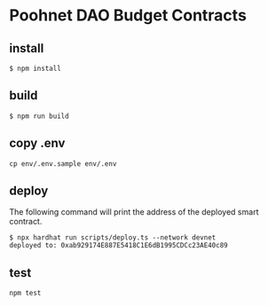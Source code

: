 # Poohnet DAO Budget Contracts

## install
```shell
$ npm install
```

## build
```shell
$ npm run build
```

## copy .env
```shell
cp env/.env.sample env/.env
```

## deploy
The following command will print the address of the deployed smart contract.  
```shell
$ npx hardhat run scripts/deploy.ts --network devnet
deployed to: 0xab929174E887E5418C1E6dB1995CDCc23AE40c89
```

## test
```shell
npm test
```
